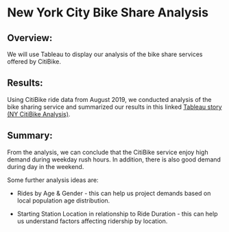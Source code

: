# New York City Bike Share Analysis

## Overview:
We will use Tableau to display our analysis of the bike share services offered by CitiBike.  

## Results:
Using CitiBike ride data from August 2019, we conducted analysis of the bike sharing service and summarized our results in this linked [Tableau story (NY CitiBike Analysis)](https://public.tableau.com/app/profile/ying.ko5568/viz/NYC_Citibike_Challenge_16621374036050/NYCitiBikeAnalysis?publish=yes).

## Summary:
From the analysis, we can conclude that the CitiBike service enjoy high demand during weekday rush hours.  In addition, there is also good demand during day in the weekend.

Some further analysis ideas are: 
* Rides by Age & Gender - this can help us project demands based on local population age distribution.

* Starting Station Location in relationship to Ride Duration - this can help us understand factors affecting ridership by location.
